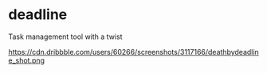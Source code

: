 # deadline
Task management tool with a twist


https://cdn.dribbble.com/users/60266/screenshots/3117166/deathbydeadline_shot.png
